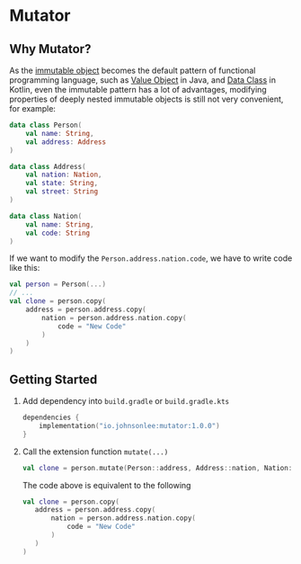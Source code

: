# Mutator

## Why Mutator?

As the [immutable object](https://en.wikipedia.org/wiki/Immutable_object) becomes the default pattern of functional programming language, such as [Value Object](https://en.wikipedia.org/wiki/Value_object) in Java, and [Data Class](https://kotlinlang.org/docs/data-classes.html) in Kotlin, even the immutable pattern has a lot of advantages, modifying properties of deeply nested immutable objects is still not very convenient, for example:

```kotlin
data class Person(
    val name: String,
    val address: Address
)

data class Address(
    val nation: Nation,
    val state: String,
    val street: String
)

data class Nation(
    val name: String,
    val code: String
)
```

If we want to modify the `Person.address.nation.code`, we have to write code like this:

```kotlin
val person = Person(...)
// ...
val clone = person.copy(
    address = person.address.copy(
        nation = person.address.nation.copy(
            code = "New Code"
        )       
    )
)
```

## Getting Started

1. Add dependency into `build.gradle` or `build.gradle.kts`

    ```kotlin
    dependencies {
        implementation("io.johnsonlee:mutator:1.0.0")
    }
    ```

1. Call the extension function `mutate(...)`

    ```kotlin
    val clone = person.mutate(Person::address, Address::nation, Nation::code, "New Code")
    ```
   
    The code above is equivalent to the following

    ```kotlin
    val clone = person.copy(
       address = person.address.copy(
           nation = person.address.nation.copy(
               code = "New Code"
           )       
       )
    )
    ```


